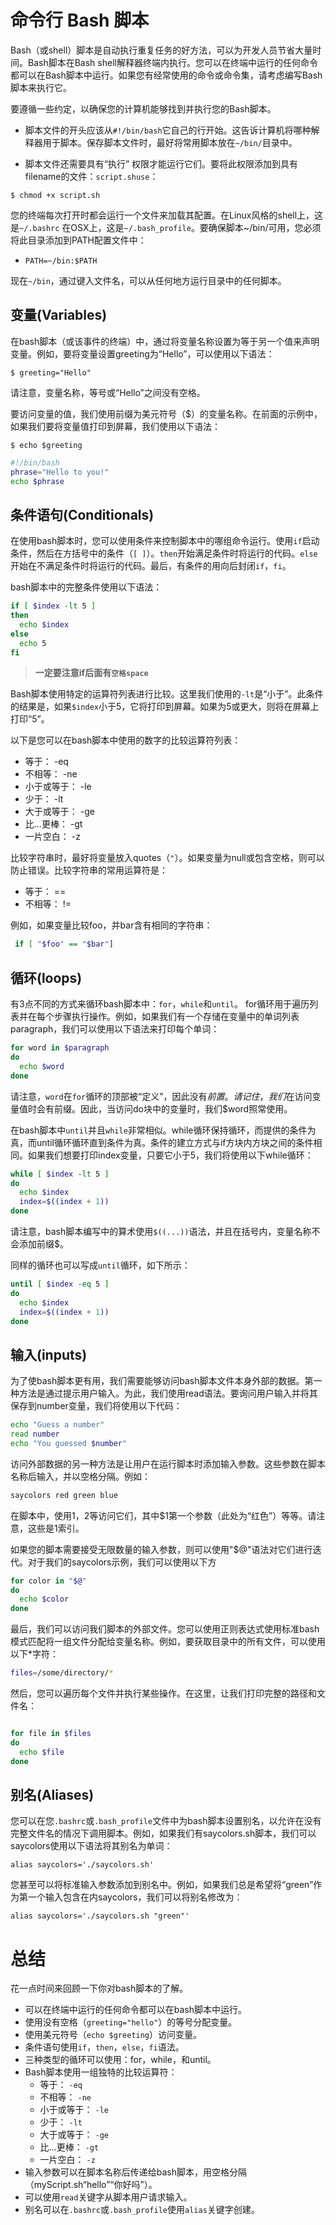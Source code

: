 # 命令行 Bash 脚本

Bash（或shell）脚本是自动执行重复任务的好方法，可以为开发人员节省大量时间。Bash脚本在Bash shell解释器终端内执行。您可以在终端中运行的任何命令都可以在Bash脚本中运行。如果您有经常使用的命令或命令集，请考虑编写Bash脚本来执行它。

要遵循一些约定，以确保您的计算机能够找到并执行您的Bash脚本。
- 脚本文件的开头应该从`#!/bin/bash`它自己的行开始。这告诉计算机将哪种解释器用于脚本。保存脚本文件时，最好将常用脚本放在`~/bin/`目录中。

- 脚本文件还需要具有“执行” 权限才能运行它们。要将此权限添加到具有filename的文件：`script.shuse`：

```shell
$ chmod +x script.sh
```

您的终端每次打开时都会运行一个文件来加载其配置。在Linux风格的shell上，这是`~/.bashrc`
在OSX上，这是`~/.bash_profile`。要确保脚本~/bin/可用，您必须将此目录添加到PATH配置文件中：

- `PATH=~/bin:$PATH`

现在`~/bin`，通过键入文件名，可以从任何地方运行目录中的任何脚本。

## 变量(Variables)

在bash脚本（或该事件的终端）中，通过将变量名称设置为等于另一个值来声明变量。例如，要将变量设置greeting为“Hello”，可以使用以下语法：

```shell
$ greeting="Hello"
```

请注意，变量名称，等号或“Hello”之间没有空格。

要访问变量的值，我们使用前缀为美元符号（$）的变量名称。在前面的示例中，如果我们要将变量值打印到屏幕，我们使用以下语法：

```shell
$ echo $greeting
```

```sh
#!/bin/bash
phrase="Hello to you!"
echo $phrase
```

## 条件语句(Conditionals)

在使用bash脚本时，您可以使用条件来控制脚本中的哪组命令运行。使用`if`启动条件，然后在方括号中的条件（`[ ]`）。`then`开始满足条件时将运行的代码。`else`开始在不满足条件时将运行的代码。最后，有条件的用向后封闭`if`，`fi`。

bash脚本中的完整条件使用以下语法：

```.sh
if [ $index -lt 5 ]
then
  echo $index
else
  echo 5
fi
```
> **一定要注意if后面有`空格space`**

Bash脚本使用特定的运算符列表进行比较。这里我们使用的`-lt`是“小于”。此条件的结果是，如果`$index`小于5，它将打印到屏幕。如果为5或更大，则将在屏幕上打印“5”。

以下是您可以在bash脚本中使用的数字的比较运算符列表：

- 等于： -eq
- 不相等： -ne
- 小于或等于： -le
- 少于： -lt
- 大于或等于： -ge
- 比...更棒： -gt
- 一片空白： -z

比较字符串时，最好将变量放入quotes（`"`）。如果变量为null或包含空格，则可以防止错误。比较字符串的常用运算符是：

- 等于： ==
- 不相等： !=

例如，如果变量比较foo，并bar含有相同的字符串：

```.sh
 if [ "$foo" == "$bar"]
```

## 循环(loops)
有3点不同的方式来循环bash脚本中：`for`，`while`和`until`。
for循环用于遍历列表并在每个步骤执行操作。例如，如果我们有一个存储在变量中的单词列表paragraph，我们可以使用以下语法来打印每个单词：

```.sh
for word in $paragraph
do
  echo $word
done
```
请注意，`word`在`for`循环的顶部被“定义”，因此没有$前置。请记住，我们$在访问变量值时会有前缀。因此，当访问do块中的变量时，我们$word照常使用。

在bash脚本中`until`并且`while`非常相似。while循环保持循环，而提供的条件为真，而until循环循环直到条件为真。条件的建立方式与if方块内方块之间的条件相同。如果我们想要打印index变量，只要它小于5，我们将使用以下while循环：

```.sh
while [ $index -lt 5 ]
do
  echo $index
  index=$((index + 1))
done
```
请注意，bash脚本编写中的算术使用`$((...))`语法，并且在括号内，变量名称不会添加前缀$。

同样的循环也可以写成`until`循环，如下所示：

```.sh
until [ $index -eq 5 ]
do
  echo $index
  index=$((index + 1))
done
```

## 输入(inputs)

为了使bash脚本更有用，我们需要能够访问bash脚本文件本身外部的数据。第一种方法是通过提示用户输入。为此，我们使用read语法。要询问用户输入并将其保存到number变量，我们将使用以下代码：
```.sh
echo "Guess a number"
read number
echo "You guessed $number"
```
访问外部数据的另一种方法是让用户在运行脚本时添加输入参数。这些参数在脚本名称后输入，并以空格分隔。例如：

```.sh
saycolors red green blue
```
在脚本中，使用$1，$2等访问它们，其中$1第一个参数（此处为“红色”）等等。请注意，这些是1索引。

如果您的脚本需要接受无限数量的输入参数，则可以使用"$@"语法对它们进行迭代。对于我们的saycolors示例，我们可以使用以下方

```.sh
for color in "$@"
do
  echo $color
done
```
最后，我们可以访问我们脚本的外部文件。您可以使用正则表达式使用标准bash模式匹配将一组文件分配给变量名称。例如，要获取目录中的所有文件，可以使用以下*字符：

```.sh
files=/some/directory/*
```
然后，您可以遍历每个文件并执行某些操作。在这里，让我们打印完整的路径和文件名：

```.sh

for file in $files
do
  echo $file
done
```

## 别名(Aliases)

您可以在您`.bashrc`或`.bash_profile`文件中为bash脚本设置别名，以允许在没有完整文件名的情况下调用脚本。例如，如果我们有saycolors.sh脚本，我们可以saycolors使用以下语法将其别名为单词：
```shell
alias saycolors='./saycolors.sh'
```
您甚至可以将标准输入参数添加到别名中。例如，如果我们总是希望将“green”作为第一个输入包含在内saycolors，我们可以将别名修改为：

```shell
alias saycolors='./saycolors.sh "green"'
```

# 总结

花一点时间来回顾一下你对bash脚本的了解。

- 可以在终端中运行的任何命令都可以在bash脚本中运行。
- 使用没有空格（`greeting="hello"`）的等号分配变量。
- 使用美元符号（`echo $greeting`）访问变量。
- 条件语句使用`if`，`then`，`else`，`fi`语法。
- 三种类型的循环可以使用：for，while，和until。
- Bash脚本使用一组独特的比较运算符：
    - 等于： `-eq`
    - 不相等： `-ne`
    - 小于或等于： `-le`
    - 少于： `-lt`
    - 大于或等于： `-ge`
    - 比...更棒： `-gt`
    - 一片空白： `-z`
- 输入参数可以在脚本名称后传递给bash脚本，用空格分隔（myScript.sh“hello”“你好吗”）。
- 可以使用`read`关键字从脚本用户请求输入。
- 别名可以在`.bashrc`或`.bash_profile`使用`alias`关键字创建。
